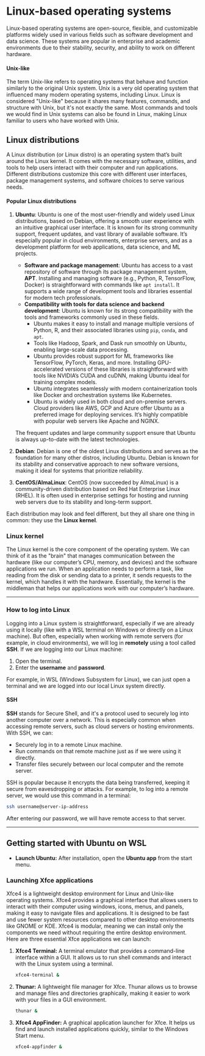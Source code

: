 # Linux-based operating systems

Linux-based operating systems are open-source, flexible, and customizable platforms widely used in various fields such as software development and data science. These systems are popular in enterprise and academic environments due to their stability, security, and ability to work on different hardware.

#### Unix-like
The term Unix-like refers to operating systems that behave and function similarly to the original Unix system. Unix is a very old operating system that influenced many modern operating systems, including Linux. Linux is considered "Unix-like" because it shares many features, commands, and structure with Unix, but it's not exactly the same. Most commands and tools we would find in Unix systems can also be found in Linux, making Linux familiar to users who have worked with Unix.


## Linux distributions
A Linux distribution (or Linux distro) is an operating system that’s built around the Linux kernel. It comes with the necessary software, utilities, and tools to help users interact with their computer and run applications. Different distributions customize this core with different user interfaces, package management systems, and software choices to serve various needs.

#### Popular Linux distributions
1. **Ubuntu**: Ubuntu is one of the most user-friendly and widely used Linux distributions, based on Debian, offering a smooth user experience with an intuitive graphical user interface. It is known for its strong community support, frequent updates, and vast library of available software. It’s especially popular in cloud environments, enterprise servers, and as a development platform for web applications, data science, and ML projects.
   - **Software and package management**: Ubuntu has access to a vast repository of software through its package management system, **APT**. Installing and managing software (e.g., Python, R, TensorFlow, Docker) is straightforward with commands like `apt install`. It supports a wide range of development tools and libraries essential for modern tech professionals.
   - **Compatibility with tools for data science and backend development**: Ubuntu is known for its strong compatibility with the tools and frameworks commonly used in these fields.
      - Ubuntu makes it easy to install and manage multiple versions of Python, R, and their associated libraries using `pip`, `conda`, and `apt`.
      - Tools like Hadoop, Spark, and Dask run smoothly on Ubuntu, enabling large-scale data processing.
      - Ubuntu provides robust support for ML frameworks like TensorFlow, PyTorch, Keras, and more. Installing GPU-accelerated versions of these libraries is straightforward with tools like NVIDIA’s CUDA and cuDNN, making Ubuntu ideal for training complex models.
      - Ubuntu integrates seamlessly with modern containerization tools like Docker and orchestration systems like Kubernetes.
      - Ubuntu is widely used in both cloud and on-premise servers. Cloud providers like AWS, GCP and Azure offer Ubuntu as a preferred image for deploying services. It’s highly compatible with popular web servers like Apache and NGINX.

   The frequent updates and large community support ensure that Ubuntu is always up-to-date with the latest technologies.
2. **Debian**: Debian is one of the oldest Linux distributions and serves as the foundation for many other distros, including Ubuntu. Debian is known for its stability and conservative approach to new software versions, making it ideal for systems that prioritize reliability.
3. **CentOS/AlmaLinux**: CentOS (now succeeded by AlmaLinux) is a community-driven distribution based on Red Hat Enterprise Linux (RHEL). It is often used in enterprise settings for hosting and running web servers due to its stability and long-term support.

Each distribution may look and feel different, but they all share one thing in common: they use the **Linux kernel**.

### Linux kernel

The Linux kernel is the core component of the operating system. We can think of it as the "brain" that manages communication between the hardware (like our computer’s CPU, memory, and devices) and the software applications we run. When an application needs to perform a task, like reading from the disk or sending data to a printer, it sends requests to the kernel, which handles it with the hardware. Essentially, the kernel is the middleman that helps our applications work with our computer’s hardware.

---

### How to log into Linux
Logging into a Linux system is straightforward, especially if we are already using it locally (like with a WSL terminal on Windows or directly on a Linux machine). But often, especially when working with remote servers (for example, in cloud environments), we will log in **remotely** using a tool called **SSH**. If we are logging into our Linux machine:
1. Open the terminal.
2. Enter the **username** and **password**.

For example, in WSL (Windows Subsystem for Linux), we can just open a terminal and we are logged into our local Linux system directly.

#### SSH
**SSH** stands for Secure Shell, and it's a protocol used to securely log into another computer over a network. This is especially common when accessing remote servers, such as cloud servers or hosting environments. With SSH, we can:
- Securely log in to a remote Linux machine.
- Run commands on that remote machine just as if we were using it directly.
- Transfer files securely between our local computer and the remote server.

SSH is popular because it encrypts the data being transferred, keeping it secure from eavesdropping or attacks. For example, to log into a remote server, we would use this command in a terminal:
```bash
ssh username@server-ip-address
```

After entering our password, we will have remote access to that server.

---

## Getting started with Ubuntu on WSL

- **Launch Ubuntu:** After installation, open the **Ubuntu app** from the start menu.

### Launching Xfce applications
Xfce4 is a lightweight desktop environment for Linux and Unix-like operating systems. Xfce4 provides a graphical interface that allows users to interact with their computer using windows, icons, menus, and panels, making it easy to navigate files and applications. It is designed to be fast and use fewer system resources compared to other desktop environments like GNOME or KDE. Xfce4 is modular, meaning we can install only the components we need without requiring the entire desktop environment. Here are three essential Xfce applications we can launch:
1. **Xfce4 Terminal:** A terminal emulator that provides a command-line interface within a GUI. It allows us to run shell commands and interact with the Linux system using a terminal.
   ```bash
   xfce4-terminal &
   ```

2. **Thunar:** A lightweight file manager for Xfce. Thunar allows us to browse and manage files and directories graphically, making it easier to work with your files in a GUI environment.
   ```bash
   thunar &
   ```

3. **Xfce4 AppFinder:** A graphical application launcher for Xfce. It helps us find and launch installed applications quickly, similar to the Windows Start menu.
   ```bash
   xfce4-appfinder &
   ```